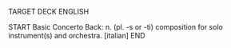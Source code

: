 TARGET DECK
ENGLISH

START
Basic
Concerto
Back: n. (pl. -s or -ti) composition for solo instrument(s) and orchestra. [italian]
END
